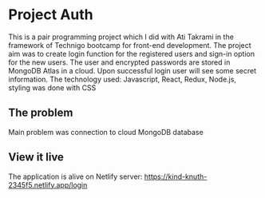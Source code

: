 # Project Auth

This is a pair programming project which I did with Ati Takrami in the framework of Technigo bootcamp for front-end development. The project aim was to create login function for the registered users and sign-in option for the new users. The user and encrypted passwords are stored in MongoDB Atlas in a cloud. Upon successful login user will see some secret information. 
The technology used: Javascript, React, Redux, Node.js, styling was done with CSS

## The problem

Main problem was connection to cloud MongoDB database

## View it live

The application is alive on Netlify server:
https://kind-knuth-2345f5.netlify.app/login

